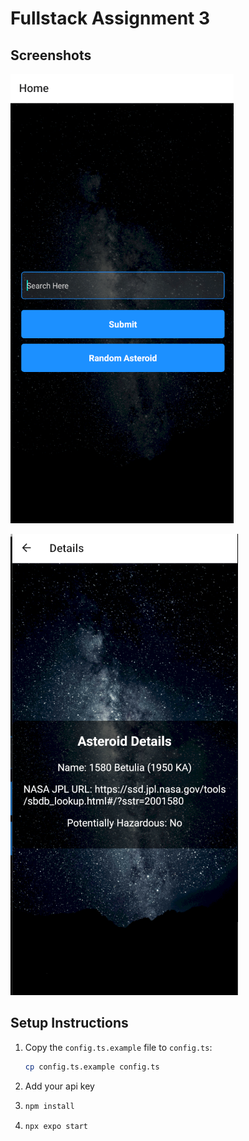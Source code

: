 # Fullstack Assignment 3

## Screenshots

![Screenshot 1](./assets/ss1.png)

![Screenshot 2](./assets/ss2.png)

## Setup Instructions

1. Copy the `config.ts.example` file to `config.ts`:
   ```sh
   cp config.ts.example config.ts
   ```
2. Add your api key
3. ```sh
   npm install
   ```
4. ```sh
   npx expo start
   ```
